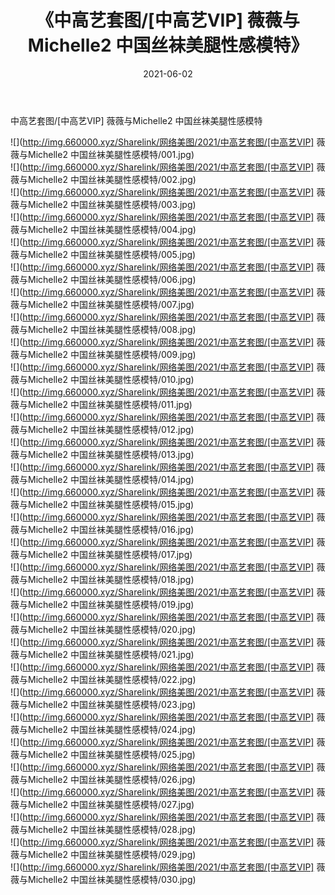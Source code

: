 ﻿---
layout: post
title:  《中高艺套图/[中高艺VIP] 薇薇与Michelle2 中国丝袜美腿性感模特》
date:   2021-06-02
img: http://img.660000.xyz/Sharelink/网络美图/2021/中高艺套图/[中高艺VIP] 薇薇与Michelle2 中国丝袜美腿性感模特/000.jpg
categories: [美女, 清纯, 唯美]
---

中高艺套图/[中高艺VIP] 薇薇与Michelle2 中国丝袜美腿性感模特

 ![](http://img.660000.xyz/Sharelink/网络美图/2021/中高艺套图/[中高艺VIP] 薇薇与Michelle2 中国丝袜美腿性感模特/001.jpg) <br>![](http://img.660000.xyz/Sharelink/网络美图/2021/中高艺套图/[中高艺VIP] 薇薇与Michelle2 中国丝袜美腿性感模特/002.jpg) <br>![](http://img.660000.xyz/Sharelink/网络美图/2021/中高艺套图/[中高艺VIP] 薇薇与Michelle2 中国丝袜美腿性感模特/003.jpg) <br>![](http://img.660000.xyz/Sharelink/网络美图/2021/中高艺套图/[中高艺VIP] 薇薇与Michelle2 中国丝袜美腿性感模特/004.jpg) <br>![](http://img.660000.xyz/Sharelink/网络美图/2021/中高艺套图/[中高艺VIP] 薇薇与Michelle2 中国丝袜美腿性感模特/005.jpg) <br>![](http://img.660000.xyz/Sharelink/网络美图/2021/中高艺套图/[中高艺VIP] 薇薇与Michelle2 中国丝袜美腿性感模特/006.jpg) <br>![](http://img.660000.xyz/Sharelink/网络美图/2021/中高艺套图/[中高艺VIP] 薇薇与Michelle2 中国丝袜美腿性感模特/007.jpg) <br>![](http://img.660000.xyz/Sharelink/网络美图/2021/中高艺套图/[中高艺VIP] 薇薇与Michelle2 中国丝袜美腿性感模特/008.jpg) <br>![](http://img.660000.xyz/Sharelink/网络美图/2021/中高艺套图/[中高艺VIP] 薇薇与Michelle2 中国丝袜美腿性感模特/009.jpg) <br>![](http://img.660000.xyz/Sharelink/网络美图/2021/中高艺套图/[中高艺VIP] 薇薇与Michelle2 中国丝袜美腿性感模特/010.jpg) <br>![](http://img.660000.xyz/Sharelink/网络美图/2021/中高艺套图/[中高艺VIP] 薇薇与Michelle2 中国丝袜美腿性感模特/011.jpg) <br>![](http://img.660000.xyz/Sharelink/网络美图/2021/中高艺套图/[中高艺VIP] 薇薇与Michelle2 中国丝袜美腿性感模特/012.jpg) <br>![](http://img.660000.xyz/Sharelink/网络美图/2021/中高艺套图/[中高艺VIP] 薇薇与Michelle2 中国丝袜美腿性感模特/013.jpg) <br>![](http://img.660000.xyz/Sharelink/网络美图/2021/中高艺套图/[中高艺VIP] 薇薇与Michelle2 中国丝袜美腿性感模特/014.jpg) <br>![](http://img.660000.xyz/Sharelink/网络美图/2021/中高艺套图/[中高艺VIP] 薇薇与Michelle2 中国丝袜美腿性感模特/015.jpg) <br>![](http://img.660000.xyz/Sharelink/网络美图/2021/中高艺套图/[中高艺VIP] 薇薇与Michelle2 中国丝袜美腿性感模特/016.jpg) <br>![](http://img.660000.xyz/Sharelink/网络美图/2021/中高艺套图/[中高艺VIP] 薇薇与Michelle2 中国丝袜美腿性感模特/017.jpg) <br>![](http://img.660000.xyz/Sharelink/网络美图/2021/中高艺套图/[中高艺VIP] 薇薇与Michelle2 中国丝袜美腿性感模特/018.jpg) <br>![](http://img.660000.xyz/Sharelink/网络美图/2021/中高艺套图/[中高艺VIP] 薇薇与Michelle2 中国丝袜美腿性感模特/019.jpg) <br>![](http://img.660000.xyz/Sharelink/网络美图/2021/中高艺套图/[中高艺VIP] 薇薇与Michelle2 中国丝袜美腿性感模特/020.jpg) <br>![](http://img.660000.xyz/Sharelink/网络美图/2021/中高艺套图/[中高艺VIP] 薇薇与Michelle2 中国丝袜美腿性感模特/021.jpg) <br>![](http://img.660000.xyz/Sharelink/网络美图/2021/中高艺套图/[中高艺VIP] 薇薇与Michelle2 中国丝袜美腿性感模特/022.jpg) <br>![](http://img.660000.xyz/Sharelink/网络美图/2021/中高艺套图/[中高艺VIP] 薇薇与Michelle2 中国丝袜美腿性感模特/023.jpg) <br>![](http://img.660000.xyz/Sharelink/网络美图/2021/中高艺套图/[中高艺VIP] 薇薇与Michelle2 中国丝袜美腿性感模特/024.jpg) <br>![](http://img.660000.xyz/Sharelink/网络美图/2021/中高艺套图/[中高艺VIP] 薇薇与Michelle2 中国丝袜美腿性感模特/025.jpg) <br>![](http://img.660000.xyz/Sharelink/网络美图/2021/中高艺套图/[中高艺VIP] 薇薇与Michelle2 中国丝袜美腿性感模特/026.jpg) <br>![](http://img.660000.xyz/Sharelink/网络美图/2021/中高艺套图/[中高艺VIP] 薇薇与Michelle2 中国丝袜美腿性感模特/027.jpg) <br>![](http://img.660000.xyz/Sharelink/网络美图/2021/中高艺套图/[中高艺VIP] 薇薇与Michelle2 中国丝袜美腿性感模特/028.jpg) <br>![](http://img.660000.xyz/Sharelink/网络美图/2021/中高艺套图/[中高艺VIP] 薇薇与Michelle2 中国丝袜美腿性感模特/029.jpg) <br>![](http://img.660000.xyz/Sharelink/网络美图/2021/中高艺套图/[中高艺VIP] 薇薇与Michelle2 中国丝袜美腿性感模特/030.jpg) <br>